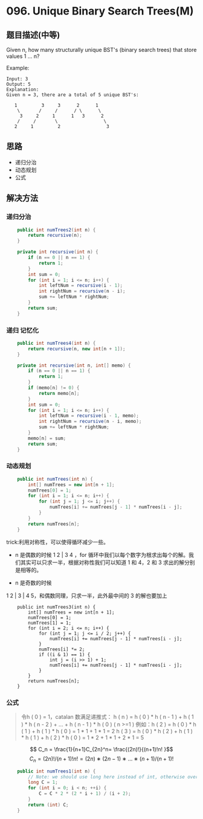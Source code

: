 # 096. Unique Binary Search Trees(M)

[](https://leetcode-cn.com/problems/unique-binary-search-trees/)

## 题目描述(中等)

Given n, how many structurally unique BST's (binary search trees) that store values 1 ... n?

Example:
```
Input: 3
Output: 5
Explanation:
Given n = 3, there are a total of 5 unique BST's:

   1         3     3      2      1
    \       /     /      / \      \
     3     2     1      1   3      2
    /     /       \                 \
   2     1         2                 3

```
## 思路

- 递归分治
- 动态规划
- 公式

## 解决方法


### 递归分治

```java
    public int numTrees2(int n) {
        return recursive(n);
    }

    private int recursive(int n) {
        if (n == 0 || n == 1) {
            return 1;
        }
        int sum = 0;
        for (int i = 1; i <= n; i++) {
            int leftNum = recursive(i - 1);
            int rightNum = recursive(n - i);
            sum += leftNum * rightNum;
        }
        return sum;
    }
```
### 递归 记忆化

```java
    public int numTrees4(int n) {
        return recursive(n, new int[n + 1]);
    }

    private int recursive(int n, int[] memo) {
        if (n == 0 || n == 1) {
            return 1;
        }
        if (memo[n] != 0) {
            return memo[n];
        }
        int sum = 0;
        for (int i = 1; i <= n; i++) {
            int leftNum = recursive(i - 1, memo);
            int rightNum = recursive(n - i, memo);
            sum += leftNum * rightNum;
        }
        memo[n] = sum;
        return sum;
    }
```

### 动态规划

```java
    public int numTrees(int n) {
        int[] numTrees = new int[n + 1];
        numTrees[0] = 1;
        for (int i = 1; i <= n; i++) {
            for (int j = 1; j <= i; j++) {
                numTrees[i] += numTrees[j - 1] * numTrees[i - j];
            }
        }
        return numTrees[n];
    }

```

trick:利用对称性，可以使得循环减少一些。
- n 是偶数的时候 1 2 | 3 4 ，for 循环中我们以每个数字为根求出每个的解。我们其实可以只求一半，根据对称性我们可以知道 1 和 4，2 和 3 求出的解分别是相等的。

- n 是奇数的时候

1 2 | 3 | 4 5，和偶数同理，只求一半，此外最中间的 3 的解也要加上

```
    public int numTrees3(int n) {
        int[] numTrees = new int[n + 1];
        numTrees[0] = 1;
        numTrees[1] = 1;
        for (int i = 2; i <= n; i++) {
            for (int j = 1; j <= i / 2; j++) {
                numTrees[i] += numTrees[j - 1] * numTrees[i - j];
            }
            numTrees[i] *= 2;
            if ((i & 1) == 1) {
                int j = (i >> 1) + 1;
                numTrees[i] += numTrees[j - 1] * numTrees[i - j];
            }
        }
        return numTrees[n];
    }

```

### 公式

>令h ( 0 ) = 1，catalan 数满足递推式：
h ( n ) = h ( 0 ) * h ( n - 1 ) + h ( 1 ) * h ( n - 2 ) + ... + h ( n - 1 ) * h ( 0 ) ( n >=1 )
例如：h ( 2 ) = h ( 0 ) * h ( 1 ) + h ( 1 ) * h ( 0 ) = 1 * 1 + 1 * 1 = 2
h ( 3 ) = h ( 0 ) * h ( 2 ) + h ( 1 ) * h ( 1 ) + h ( 2 ) * h ( 0 ) = 1 * 2 + 1 * 1 + 2 * 1 = 5

$$ C_n = \frac{1}{n+1}C_{2n}^n= \frac{(2n)!}{(n+1)!n! }$$
$$ C_n=(2n)!/(n+1)!n!=(2n)∗(2n−1)∗...∗(n+1)/(n+1)! $$

```java
    public int numTrees1(int n) {
        // Note: we should use long here instead of int, otherwise overflow
        long C = 1;
        for (int i = 0; i < n; ++i) {
            C = C * 2 * (2 * i + 1) / (i + 2);
        }
        return (int) C;
    }
```